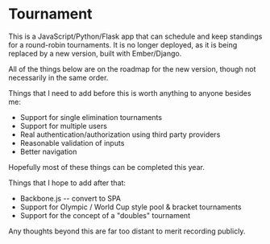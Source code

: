 Tournament
==========

This is a JavaScript/Python/Flask app that can schedule and keep standings for a round-robin tournaments. It is no longer deployed, as it is being replaced by a new version, built with Ember/Django.

All of the things below are on the roadmap for the new version, though not necessarily in the same order.

Things that I need to add before this is worth anything to anyone besides me:
* Support for single elimination tournaments
* Support for multiple users
* Real authentication/authorization using third party providers
* Reasonable validation of inputs
* Better navigation

Hopefully most of these things can be completed this year.

Things that I hope to add after that:
* Backbone.js -- convert to SPA
* Support for Olympic / World Cup style pool & bracket tournaments
* Support for the concept of a "doubles" tournament

Any thoughts beyond this are far too distant to merit recording publicly.
